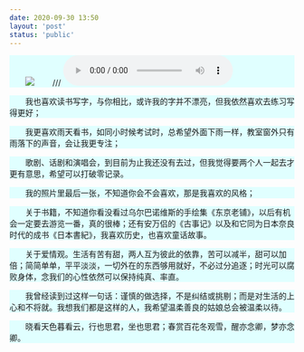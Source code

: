 ```yaml
---
date: 2020-09-30 13:50
layout: 'post'
status: 'public'
---
```

![](https://cdn.pixabay.com/photo/2017/01/28/11/44/take-it-easy-2015200_1280.jpg)
<audio src="https://inz.oss-cn-beijing.aliyuncs.com/Audios/128kbit/%E3%81%8D%E3%81%A3%E3%81%A8%E3%81%BE%E3%81%9F%E3%81%84%E3%81%A4%E3%81%8B.mp3"  autoplay loop></audio>
/// <audio src="https://pan.balmy.life/Cited/Audios/%E3%81%8D%E3%81%A3%E3%81%A8%E3%81%BE%E3%81%9F%E3%81%84%E3%81%A4%E3%81%8B.mp3" loop controls></audio>

<html>
<head>
<style>
p
{
background-color:#e0ffff;
text-indent:2em;
}
</style>
</head>

<body>
<p>我也喜欢读书写字，与你相比，或许我的字并不漂亮，但我依然喜欢去练习写得更好；</p>
<p>我更喜欢雨天看书，如同小时候考试时，总希望外面下雨一样，教室窗外只有雨落下的声音，会让我更专注；</p>
<p>歌剧、话剧和演唱会，到目前为止我还没有去过，但我觉得要两个人一起去才更有意思，希望可以打破零记录。</p>
<p>我的照片里最后一张，不知道你会不会喜欢，那是我喜欢的风格；</p>
<p>关于书籍，不知道你看没看过乌尔巴诺维斯的手绘集《东京老铺》，以后有机会一定要去游览一番，真的很棒；还有安万侣的《古事记》以及和它同为日本奈良时代的成书《日本書紀》，我喜欢历史，也喜欢童话故事。</p>
<p>关于爱情观。生活有苦有甜，两人互为彼此的依靠，苦可以减半，甜可以加倍；简简单单，平平淡淡，一切外在的东西够用就好，不必过分追逐；时光可以腐败身体，念我们的心性依然可以保持纯真、率直。</p>
<p>我曾经读到过这样一句话：谨慎的做选择，不是纠结或挑剔；而是对生活的上心和不将就。我想我们都是这样的人，我希望温柔善良的姑娘总会被温柔以待。</p>
<P>晓看天色暮看云，行也思君，坐也思君；春赏百花冬观雪，醒亦念卿，梦亦念卿。</p>
</body>
</html>